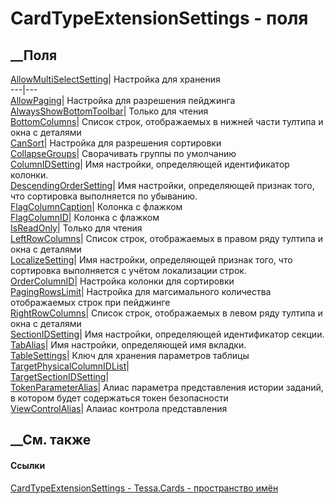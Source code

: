 # CardTypeExtensionSettings - поля
##  __Поля
[AllowMultiSelectSetting](F_Tessa_Cards_CardTypeExtensionSettings_AllowMultiSelectSetting.htm)|
Настройка для хранения  
---|---  
[AllowPaging](F_Tessa_Cards_CardTypeExtensionSettings_AllowPaging.htm)|
Настройка для разрешения пейджинга  
[AlwaysShowBottomToolbar](F_Tessa_Cards_CardTypeExtensionSettings_AlwaysShowBottomToolbar.htm)|
Только для чтения  
[BottomColumns](F_Tessa_Cards_CardTypeExtensionSettings_BottomColumns.htm)|
Список строк, отображаемых в нижней части тултипа и окна с деталями  
[CanSort](F_Tessa_Cards_CardTypeExtensionSettings_CanSort.htm)|  Настройка для
разрешения сортировки  
[CollapseGroups](F_Tessa_Cards_CardTypeExtensionSettings_CollapseGroups.htm)|
Сворачивать группы по умолчанию  
[ColumnIDSetting](F_Tessa_Cards_CardTypeExtensionSettings_ColumnIDSetting.htm)|
Имя настройки, определяющей идентификатор колонки.  
[DescendingOrderSetting](F_Tessa_Cards_CardTypeExtensionSettings_DescendingOrderSetting.htm)|
Имя настройки, определяющей признак того, что сортировка выполняется по
убыванию.  
[FlagColumnCaption](F_Tessa_Cards_CardTypeExtensionSettings_FlagColumnCaption.htm)|
Колонка с флажком  
[FlagColumnID](F_Tessa_Cards_CardTypeExtensionSettings_FlagColumnID.htm)|
Колонка с флажком  
[IsReadOnly](F_Tessa_Cards_CardTypeExtensionSettings_IsReadOnly.htm)|  Только
для чтения  
[LeftRowColumns](F_Tessa_Cards_CardTypeExtensionSettings_LeftRowColumns.htm)|
Список строк, отображаемых в правом ряду тултипа и окна с деталями  
[LocalizeSetting](F_Tessa_Cards_CardTypeExtensionSettings_LocalizeSetting.htm)|
Имя настройки, определяющей признак того, что сортировка выполняется с учётом
локализации строк.  
[OrderColumnID](F_Tessa_Cards_CardTypeExtensionSettings_OrderColumnID.htm)|
Настройка колонки для сортировки  
[PagingRowsLimit](F_Tessa_Cards_CardTypeExtensionSettings_PagingRowsLimit.htm)|
Настройка для магсимального количества отображаемых строк при пейджинге  
[RightRowColumns](F_Tessa_Cards_CardTypeExtensionSettings_RightRowColumns.htm)|
Список строк, отображаемых в левом ряду тултипа и окна с деталями  
[SectionIDSetting](F_Tessa_Cards_CardTypeExtensionSettings_SectionIDSetting.htm)|
Имя настройки, определяющей идентификатор секции.  
[TabAlias](F_Tessa_Cards_CardTypeExtensionSettings_TabAlias.htm)|  Имя
настройки, определяющей имя вкладки.  
[TableSettings](F_Tessa_Cards_CardTypeExtensionSettings_TableSettings.htm)|
Ключ для хранения параметров таблицы  
[TargetPhysicalColumnIDList](F_Tessa_Cards_CardTypeExtensionSettings_TargetPhysicalColumnIDList.htm)|  
[TargetSectionIDSetting](F_Tessa_Cards_CardTypeExtensionSettings_TargetSectionIDSetting.htm)|  
[TokenParameterAlias](F_Tessa_Cards_CardTypeExtensionSettings_TokenParameterAlias.htm)|
Алиас параметра представления истории заданий, в котором будет содержаться
токен безопасности  
[ViewControlAlias](F_Tessa_Cards_CardTypeExtensionSettings_ViewControlAlias.htm)|
Алаиас контрола представления  
## __См. также
#### Ссылки
[CardTypeExtensionSettings - ](T_Tessa_Cards_CardTypeExtensionSettings.htm)
[Tessa.Cards - пространство имён](N_Tessa_Cards.htm)
